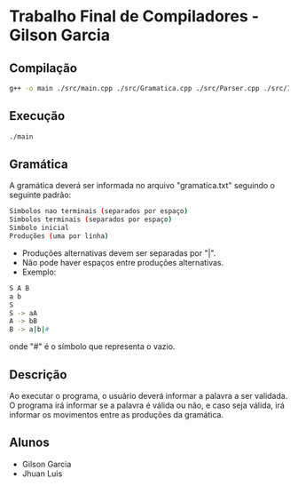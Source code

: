 # Trabalho Final de Compiladores - Gilson Garcia

## Compilação
```bash	
g++ -o main ./src/main.cpp ./src/Gramatica.cpp ./src/Parser.cpp ./src/Interpretador.cpp
```

## Execução
```bash
./main
```

## Gramática
A gramática deverá ser informada no arquivo "gramatica.txt" seguindo o seguinte padrão:
```bash
Simbolos nao terminais (separados por espaço)
Simbolos terminais (separados por espaço)
Simbolo inicial
Produções (uma por linha)
```
- Produções alternativas devem ser separadas por "|".
- Não pode haver espaços entre produções alternativas.
- Exemplo:
```bash
S A B
a b
S
S -> aA
A -> bB
B -> a|b|#
```
onde "#" é o símbolo que representa o vazio.

## Descrição
Ao executar o programa, o usuário deverá informar a palavra a ser validada. O programa irá informar se a palavra é válida ou não, e caso seja válida, irá informar os movimentos entre as produções da gramática.

## Alunos
- Gilson Garcia
- Jhuan Luis